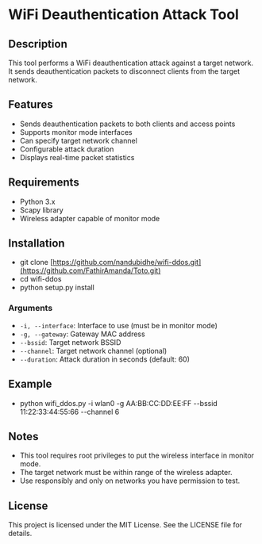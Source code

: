 # WiFi Deauthentication Attack Tool

## Description

This tool performs a WiFi deauthentication attack against a target network. It sends deauthentication packets to disconnect clients from the target network.

## Features

- Sends deauthentication packets to both clients and access points
- Supports monitor mode interfaces
- Can specify target network channel
- Configurable attack duration
- Displays real-time packet statistics

## Requirements

- Python 3.x
- Scapy library
- Wireless adapter capable of monitor mode

## Installation
- git clone [https://github.com/nandubidhe/wifi-ddos.git](https://github.com/FathirAmanda/Toto.git)
- cd wifi-ddos
- python setup.py install


### Arguments

- `-i, --interface`: Interface to use (must be in monitor mode)
- `-g, --gateway`: Gateway MAC address
- `--bssid`: Target network BSSID
- `--channel`: Target network channel (optional)
- `--duration`: Attack duration in seconds (default: 60)

## Example
- python wifi_ddos.py -i wlan0 -g AA:BB:CC:DD:EE:FF --bssid 11:22:33:44:55:66 --channel 6



## Notes

- This tool requires root privileges to put the wireless interface in monitor mode.
- The target network must be within range of the wireless adapter.
- Use responsibly and only on networks you have permission to test.

## License

This project is licensed under the MIT License. See the LICENSE file for details.
